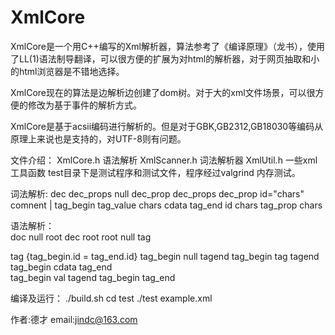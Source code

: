 # XmlCore
XmlCore是一个用C++编写的Xml解析器，算法参考了《编译原理》（龙书），使用了LL(1)语法制导翻译，可以很方便的扩展为对html的解析器，对于网页抽取和小的html浏览器是不错地选择。
    
XmlCore现在的算法是边解析边创建了dom树。对于大的xml文件场景，可以很方便的修改为基于事件的解析方式。
    
XmlCore是基于acsii编码进行解析的。但是对于GBK,GB2312,GB18030等编码从原理上来说也是支持的，对UTF-8则有问题。

文件介绍：
    XmlCore.h 语法解析
    XmlScanner.h 词法解析器
    XmlUtil.h 一些xml工具函数
    test目录下是测试程序和测试文件，程序经过valgrind 内存测试。
    
词法解析:
dec 
    <?xml dec_props  ?>
dec_props
    null
    dec_prop dec_props
dec_prop
    id="chars"
comnent
    <!-- chars -->|<!-- comment -->
tag_begin
    <id tag_prop>
tag_value
    chars
cdata
    <![CDATA[ chars ]]> 
tag_end
    </id>
id
    chars
tag_prop
    chars
    
语法解析：    
 doc
    null
    root
    dec root
root
    null
    tag

tag  {tag_begin.id = tag_end.id}
    tag_begin null tagend
    tag_begin tag tagend
    tag_begin cdata tag_end  
    tag_begin val tagend
tag_begin
tag_end

编译及运行：
  ./build.sh
  cd test
  ./test example.xml
  
作者:德才
email:jindc@163.com

